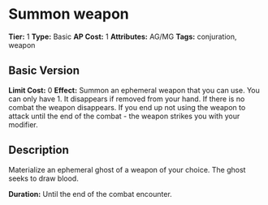 # Summon weapon

**Tier:** 1
**Type:** Basic
**AP Cost:** 1
**Attributes:** AG/MG
**Tags:** conjuration, weapon

## Basic Version
**Limit Cost:** 0
**Effect:** Summon an ephemeral weapon that you can use. You can only have 1. It disappears if removed from your hand. If there is no combat the weapon disappears. If you end up not using the weapon to attack until the end of the combat - the weapon strikes you with your modifier.

## Description
Materialize an ephemeral ghost of a weapon of your choice. The ghost seeks to draw blood.

**Duration:** Until the end of the combat encounter.